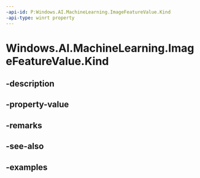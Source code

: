 ```yaml
---
-api-id: P:Windows.AI.MachineLearning.ImageFeatureValue.Kind
-api-type: winrt property
---
```


<!-- Property syntax.
public LearningModelFeatureKind Kind { get; }
-->

# Windows.AI.MachineLearning.ImageFeatureValue.Kind

## -description

## -property-value

## -remarks

## -see-also

## -examples

